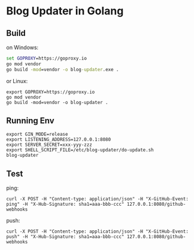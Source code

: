 # Blog Updater in Golang

## Build

on Windows:
```cmd
set GOPROXY=https://goproxy.io
go mod vendor
go build -mod=vendor -o blog-updater.exe .
```

or Linux:

```shell
export GOPROXY=https://goproxy.io
go mod vendor
go build -mod=vendor -o blog-updater .
```

## Running Env

```shell
export GIN_MODE=release
export LISTENING_ADDRESS=127.0.0.1:8080
export SERVER_SECRET=xxx-yyy-zzz
export SHELL_SCRIPT_FILE=/etc/blog-updater/do-update.sh
blog-updater
```


## Test

ping:

```shell
curl -X POST -H "Content-type: application/json" -H "X-GitHub-Event: ping" -H "X-Hub-Signature: sha1=aaa-bbb-ccc" 127.0.0.1:8080/github-webhooks
```

push:

```shell
curl -X POST -H "Content-type: application/json" -H "X-GitHub-Event: push" -H "X-Hub-Signature: sha1=aaa-bbb-ccc" 127.0.0.1:8080/github-webhooks
```
